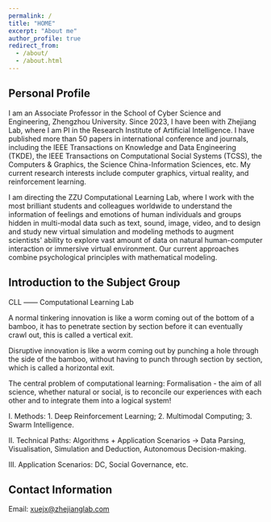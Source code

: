 ```yaml
---
permalink: /
title: "HOME"
excerpt: "About me"
author_profile: true
redirect_from: 
  - /about/
  - /about.html
---
```


Personal Profile
------

I am  an Associate Professor in the School of Cyber Science and Engineering, Zhengzhou University. Since 2023, I have been with Zhejiang Lab, where I am PI in the Research Institute of Artificial Intelligence. I have published more than 50 papers in international conference and journals, including the IEEE Transactions on Knowledge and Data Engineering (TKDE), the IEEE Transactions on Computational Social Systems (TCSS), the Computers & Graphics, the Science China-Information Sciences, etc. My current research interests include computer graphics, virtual reality, and reinforcement learning.

I am directing the ZZU Computational Learning Lab, where I work with the most brilliant students and colleagues worldwide to understand the information of feelings and emotions of human individuals and groups hidden in multi-modal data such as text, sound, image, video, and to design and study new virtual simulation and modeling methods to augment scientists' ability to explore vast amount of data on natural human-computer interaction or immersive virtual environment. Our current approaches combine psychological principles with mathematical modeling.

Introduction to the Subject Group
------
CLL —— Computational Learning Lab

A normal tinkering innovation is like a worm coming out of the bottom of a bamboo, it has to penetrate section by section before it can eventually crawl out, this is called a vertical exit.

Disruptive innovation is like a worm coming out by punching a hole through the side of the bamboo, without having to punch through section by section, which is called a horizontal exit.

The central problem of computational learning: Formalisation - the aim of all science, whether natural or social, is to reconcile our experiences with each other and to integrate them into a logical system!

I. Methods: 1. Deep Reinforcement Learning; 2. Multimodal Computing; 3. Swarm Intelligence.

II. Technical Paths: Algorithms + Application Scenarios -> Data Parsing, Visualisation, Simulation and Deduction, Autonomous Decision-making.

III. Application Scenarios: DC, Social Governance, etc.

Contact Information
------

Email: xuejx@zhejianglab.com
